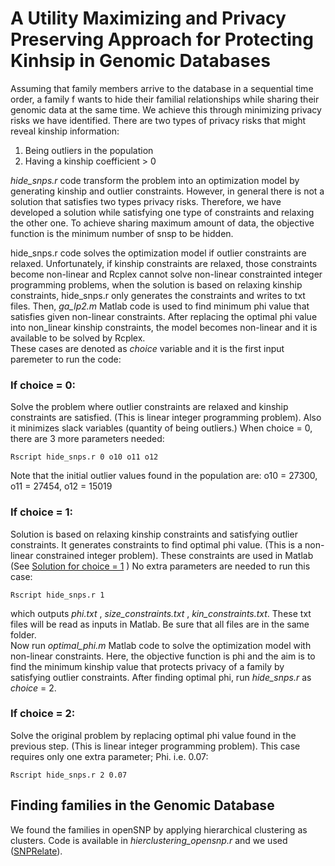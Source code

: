
# A Utility Maximizing and Privacy Preserving Approach for Protecting Kinhsip in Genomic Databases
Assuming that family members arrive to the database in a sequential time order, a family f wants to hide their familial relationships while sharing their genomic data at the same time. We achieve this through minimizing privacy risks we have identified. There are two types of privacy risks that might reveal kinship information:
1. Being outliers in the population  
2. Having a kinship coefficient > 0 
  
_hide_snps.r_ code transform the problem into an optimization model by generating kinship and outlier constraints. However, in general there is not a solution that satisfies two types privacy risks. Therefore, we have developed a solution while satisfying one type of constraints and relaxing the other one. To achieve sharing maximum amount of data, the objective function is the minimum number of snsp to be hidden.  
  
hide_snps.r code solves the optimization model if outlier constraints are relaxed. Unfortunately, if kinship constraints are relaxed, those constraints become non-linear and Rcplex cannot solve non-linear constrainted integer programming problems, when the solution is based on relaxing kinship constraints, hide_snps.r only generates the constraints and writes to txt files. Then, _ga_lp2.m_ Matlab code is used to find minimum phi value that satisfies given non-linear constraints. After replacing the optimal phi value into non_linear kinship constraints, the model becomes non-linear and it is available to be solved by Rcplex.   
These cases are denoted as _choice_ variable and it is the first input paremeter to run the code:
### If choice = 0:
Solve the problem where outlier constraints are relaxed and kinship constraints are satisfied. (This is linear integer programming problem). Also it minimizes slack variables (quantity of being outliers.) 
When choice = 0, there are 3 more parameters needed:
```shell
Rscript hide_snps.r 0 o10 o11 o12
```
Note that the initial outlier values found in the population are: o10 = 27300, o11 = 27454, o12 = 15019   
### If choice = 1:
Solution is based on relaxing kinship constraints and satisfying outlier constraints. It generates constraints to find optimal phi value. (This is a non-linear constrained integer problem). These constraints are used in Matlab (See [Solution for choice = 1](https://github.com/tastanlab/Kinship-Privacy/blob/master/README.md#solution-for-choice--1) )
No extra parameters are needed to run this case:  
```shell
Rscript hide_snps.r 1  
```
which outputs _phi.txt_ , _size_constraints.txt_ ,  _kin_constraints.txt_. These txt files will be read as inputs in Matlab. Be sure that all files are in the same folder.    
Now run _optimal_phi.m_ Matlab code to solve the optimization model with non-linear constraints. Here, the objective function is phi and the aim is to find the minimum kinship value that protects privacy of a family by satisfying outlier constraints. After finding optimal phi, run _hide_snps.r_ as _choice_ = 2.

### If choice = 2:
Solve the original problem by replacing optimal phi value found in the previous step. (This is linear integer programming problem). 
This case requires only one extra parameter; Phi. i.e. 0.07:  
```shell
Rscript hide_snps.r 2 0.07  
```
## Finding families in the Genomic Database
We found the families in openSNP by applying hierarchical clustering as clusters. Code is available in _hierclustering_opensnp.r_ and we used ([SNPRelate](http://corearray.sourceforge.net/tutorials/SNPRelate/)).
